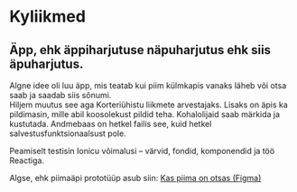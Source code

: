 # Kyliikmed

## Äpp, ehk äppiharjutuse näpuharjutus ehk siis äpuharjutus.

Algne idee oli luu äpp, mis teatab kui piim külmkapis vanaks läheb või otsa saab ja saadab siis sõnumi.  
Hiljem muutus see aga Korteriühistu liikmete arvestajaks.
Lisaks on äpis ka pildimasin, mille abil koosolekust pildid teha.
Kohalolijaid saab märkida ja kustutada. Andmebaas on hetkel failis see, kuid hetkel salvestusfunktsionaalsust pole.

Peamiselt testisin Ionicu võimalusi – värvid, fondid, komponendid ja töö Reactiga.

Algse, ehk piimaäpi prototüüp asub siin: [Kas piima on otsas (Figma)](https://www.figma.com/proto/aV1E7BtGzNzSKrgusiSILR/Kas-piima-on?node-id=1137%3A7662&scaling=min-zoom&page-id=5%3A54&starting-point-node-id=1103%3A6666)
